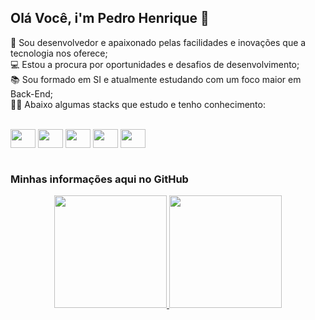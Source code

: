 ## Olá Você, i'm Pedro Henrique 👾

🚀 Sou desenvolvedor e apaixonado pelas facilidades e inovações que a tecnologia nos oferece;<br>
💻 Estou a procura por oportunidades e desafios de desenvolvimento;<br>
📚 Sou formado em SI e atualmente estudando com um foco maior em Back-End;<br>
👨‍💻 Abaixo algumas stacks que estudo e tenho conhecimento:

<div style="display: inline_block"><br>
  <img align="center" height="30" width="40" src="https://cdn.jsdelivr.net/gh/devicons/devicon/icons/javascript/javascript-original.svg" />
  <img align="center" height="30" width="40" src="https://cdn.jsdelivr.net/gh/devicons/devicon/icons/nodejs/nodejs-original.svg" />
  <img align="center" height="30" width="40" src="https://cdn.jsdelivr.net/gh/devicons/devicon/icons/typescript/typescript-original.svg" />
  <img align="center" height="30" width="40" src="https://cdn.jsdelivr.net/gh/devicons/devicon/icons/react/react-original.svg" />
  <img align="center" height="30" width="40" src="https://cdn.jsdelivr.net/gh/devicons/devicon/icons/java/java-original.svg" /> 
  
</div>

<br>

### Minhas informações aqui no GitHub
<div align="center">
  <a href="https://github.com/pedrodev7">
  <img height="180em" src="https://github-readme-stats.vercel.app/api?username=pedrodev7&show_icons=true&theme=tokyonight&include_all_commits=true&count_private=true"/>
  <img height="180em" src="https://github-readme-stats.vercel.app/api/top-langs/?username=pedrodev7&layout=compact&langs_count=8&theme=tokyonight"/>
</div>
  
  <br>

